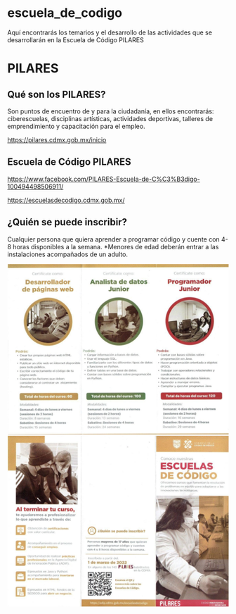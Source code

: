 # escuela_de_codigo
Aquí encontrarás los temarios y el desarrollo de las actividades que se desarrollarán en la Escuela de Código PILARES


# PILARES
## Qué son los PILARES?
Son puntos de encuentro de y
para la ciudadanía, en ellos encontrarás:
ciberescuelas, disciplinas artísticas, actividades deportivas, talleres de emprendimiento y capacitación para el empleo.

https://pilares.cdmx.gob.mx/inicio

## Escuela de Código PILARES
https://www.facebook.com/PILARES-Escuela-de-C%C3%B3digo-100494498506911/

https://escuelasdecodigo.cdmx.gob.mx/

## ¿Quién se puede inscribir?
Cualquier persona que quiera aprender a programar código y cuente con 4-8 horas disponibles a la semana.
*Menores de edad deberán entrar a las instalaciones acompañados de un adulto.

![triptico](./images/trip.jpeg)
![triptico](./images/trip1.jpeg)
































